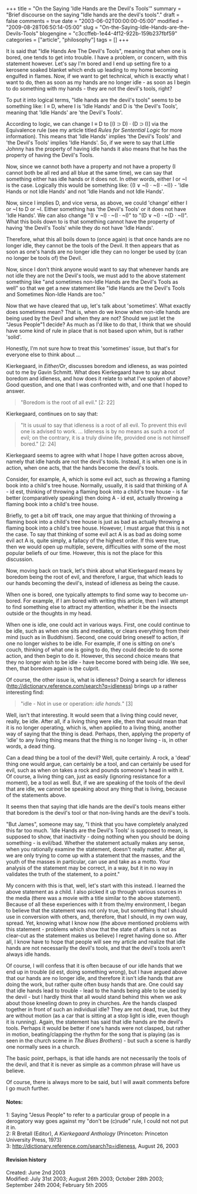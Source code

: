 +++
title = "On the Saying 'Idle Hands are the Devil's Tools'"
summary = "Brief discourse on the saying \"Idle hands are the devil's tools\"."
draft = false
comments = true
date = "2003-06-02T00:00:00-05:00"
modified = "2009-08-28T06:50:14-05:00"
slug = "On-the-Saying-Idle-Hands-are-the-Devils-Tools"
blogengine = "c3ccffeb-1e44-4f12-922b-159b237fbf59"
categories = ["article", "philosophy"]
tags = []
+++

<p>
It is said that &quot;Idle Hands Are The Devil&#39;s Tools&quot;, meaning that when one is bored, one tends to get into trouble. I have a problem, or concern, with this statement however. Let&#39;s say I&#39;m bored and I end up setting fire to a kerosene soaked blanket which ends up leading to my home becoming engulfed in flames. Now, if we want to get technical, which is exactly what I want to do, then as soon as my hands are no longer idle - as soon as I begin to do something with my hands - they are not the devil&#39;s tools, right?
</p>
<!--more-->
<p>
To put it into logical terms, &quot;Idle hands are the devil&#39;s tools&quot; seems to be something like: I &equiv; D, where I is &#39;Idle Hands&#39; and D is &#39;the Devil&#39;s Tools&#39;, meaning that &#39;Idle Hands&#39; are &#39;the Devil&#39;s Tools&#39;.<!--adsense-->
</p>
<p>
According to logic, we can change I &equiv; D to [(I &sup; D) &middot; (D &sup; I)] via the Equivalence rule (see my article titled <em>Rules for Sentential Logic</em> for more information). This means that &#39;Idle Hands&#39; implies &#39;the Devil&#39;s Tools&#39; and &#39;the Devil&#39;s Tools&#39; implies &#39;Idle Hands&#39;. So, if we were to say that Little Johnny has the property of having idle hands it also means that he has the property of having the Devil&#39;s Tools.
</p>
<p>
Now, since we cannot both have a property and not have a property (I cannot both be all red and all blue at the same time), we can say that something either has idle hands or it does not. In other words, either I or ~I is the case. Logically this would be something like: {(I &or; ~I) &middot; ~(I &middot; ~I)} - &#39;Idle Hands or not Idle Hands&#39; and not &#39;Idle Hands and not Idle Hands&#39;.
</p>
<p>
Now, since I implies D, and vice versa, as above, we could &#39;change&#39; either I or ~I to D or ~I. Either something has &#39;the Devil&#39;s Tools&#39; or it does not have &#39;Idle Hands&#39;. We can also change &quot;(I &or; ~I) &middot; ~(I &middot; ~I)&quot; to &quot;(D &or; ~I) &middot; ~(D &middot; ~I)&quot;. What this boils down to is that something cannot have the property of having &#39;the Devil&#39;s Tools&#39; while they do not have &#39;Idle Hands&#39;.
</p>
<p>
Therefore, what this all boils down to (once again) is that once hands are no longer idle, they cannot be the tools of the Devil. It then appears that as soon as one&#39;s hands are no longer idle they can no longer be used by (can no longer be tools of) the Devil.
</p>
<p>
Now, since I don&#39;t think anyone would want to say that whenever hands are not idle they are not the Devil&#39;s tools, we must add to the above statement something like &quot;and sometimes non-Idle Hands are the Devil&#39;s Tools as well&quot; so that we get a new statement like &quot;Idle Hands are the Devil&#39;s Tools and Sometimes Non-Idle Hands are too.&quot;
</p>
<p>
Now that we have cleared that up, let&#39;s talk about &#39;sometimes&#39;. What exactly does sometimes mean? That is, when do we know when non-idle hands are being used by the Devil and when they are not? Should we just let the &quot;Jesus People&quot;1 decide? As much as I&#39;d like to do that, I think that we should have some kind of rule in place that is not based upon whim, but is rather &#39;solid&#39;.
</p>
<p>
Honestly, I&#39;m not sure how to treat this &#39;sometimes&#39; issue, but that&#39;s for everyone else to think about ...
</p>
<p>
Kierkegaard, in <em>Either/Or</em>, discusses boredom and idleness, as was pointed out to me by Gavin Schmitt. What does Kierkegaard have to say about boredom and idleness, and how does it relate to what I&#39;ve spoken of above? Good question, and one that I was confronted with, and one that I hoped to answer.
</p>
<blockquote>
	<p>
	&quot;Boredom is the root of all evil.&quot; [2: 22]
	</p>
</blockquote>
<p>
Kierkegaard, continues on to say that:
</p>
<blockquote>
	<p>
	&quot;It is usual to say that idleness is a root of all evil. To prevent this evil one is advised to work. ... Idleness is by no means as such a root of evil; on the contrary, it is a truly divine life, provided one is not himself bored.&quot; [2: 24]
	</p>
</blockquote>
<p>
Kierkegaard seems to agree with what I hope I have gotten across above, namely that idle hands are not the devil&#39;s tools. Instead, it is when one is in action, when one acts, that the hands become the devil&#39;s tools.
</p>
<p>
Consider, for example, A, which is some evil act, such as throwing a flaming book into a child&#39;s tree house. Normally, usually, it is said that thinking of A - id est, thinking of throwing a flaming book into a child&#39;s tree house - is far better (comparatively speaking) then doing A - id est, actually throwing a flaming book into a child&#39;s tree house.
</p>
<p>
Briefly, to get a bit off track, one may argue that thinking of throwing a flaming book into a child&#39;s tree house is just as bad as actually throwing a flaming book into a child&#39;s tree house. However, I must argue that this is not the case. To say that thinking of some evil act A is as bad as doing some evil act A is, quite simply, a fallacy of the highest order. If this were true, then we would open up multiple, severe, difficulties with some of the most popular beliefs of our time. However, this is not the place for this discussion.
</p>
<p>
Now, moving back on track, let&#39;s think about what Kierkegaard means by boredom being the root of evil, and therefore, I argue, that which leads to our hands becoming the devil&#39;s, instead of idleness as being the cause.
</p>
<p>
When one is bored, one typically attempts to find some way to become un-bored. For example, if I am bored with writing this article, then I will attempt to find something else to attract my attention, whether it be the insects outside or the thoughts in my head.
</p>
<p>
When one is idle, one could act in various ways. First, one could continue to be idle, such as when one sits and mediates, or clears everything from their mind (such as in Buddhism). Second, one could bring oneself to action, if one no longer wishes to be idle. For example, if one is sitting on one&#39;s couch, thinking of what one is going to do, they could decide to do some action, and then begin to do it. However, this second choice means that they no longer wish to be idle - have become bored with being idle. We see, then, that boredom again is the culprit.
</p>
<p>
Of course, the other issue is, what is idleness? Doing a search for idleness (<a href="http://dictionary.reference.com/search?q=idleness">http://dictionary.reference.com/search?q=idleness</a>) brings up a rather interesting find:
</p>
<blockquote>
	<p>
	&quot;idle - Not in use or operation: <em>idle hands.</em>&quot; [3]
	</p>
</blockquote>
<p>
Well, isn&#39;t that interesting. It would seem that a living thing could never, really, be idle. After all, if a living thing were idle, then that would mean that it is no longer operating, which is, when applied to a living thing, another way of saying that the thing is dead. Perhaps, then, applying the property of &#39;idle&#39; to any living thing means that the thing is no longer living - is, in other words, a dead thing.
</p>
<p>
Can a dead thing be a tool of the devil? Well, quite certainly. A rock, a &#39;dead&#39; thing one would argue, can certainly be a tool, and can certainly be used for evil, such as when on takes a rock and pounds someone&#39;s head in with it. Of course, a living thing can, just as easily (ignoring resistance for a moment), be a tool as well. But, if we are speaking of the tools of the devil that are idle, we cannot be speaking about any thing that is living, because of the statements above.
</p>
<p>
It seems then that saying that idle hands are the devil&#39;s tools means either that boredom is the devil&#39;s tool or that non-living hands are the devil&#39;s tools.
</p>
<p>
&quot;But James&quot;, someone may say, &quot;I think that you have completely analyzed this far too much. &#39;Idle Hands are the Devil&#39;s Tools&#39; is supposed to mean, is supposed to show, that inactivity - doing nothing when you should be doing something - is evil/bad. Whether the statement actually makes any sense, when you rationally examine the statement, doesn&#39;t really matter. After all, we are only trying to come up with a statement that the masses, and the youth of the masses in particular, can use and take as a motto. Your analysis of the statement may be correct, in a way, but it in no way in validates the truth of the statement, to a point.&quot;
</p>
<p>
My concern with this is that, well, let&#39;s start with this instead. I learned the above statement as a child. I also picked it up through various sources in the media (there was a movie with a title similar to the above statement). Because of all these experiences with it from the/my environment, I began to believe that the statement was not only true, but something that I should use in conversion with others, and, therefore, that I should, in my own way, spread. Yet, knowing what I know now (the above mentioned problems with this statement - problems which show that the state of affairs is not as clear-cut as the statement makes us believe) I regret having done so. After all, I know have to hope that people will see my article and realize that idle hands are not necessarily the devil&#39;s tools, and that the devil&#39;s tools aren&#39;t always idle hands.
</p>
<p>
Of course, I will confess that it is often because of our idle hands that we end up in trouble (id est, doing something wrong), but I have argued above that our hands are no longer idle, and therefore it isn&#39;t idle hands that are doing the work, but rather quite often busy hands that are. One could say that idle hands lead to trouble - lead to the hands being able to be used by the devil - but I hardly think that all would stand behind this when we ask about those kneeling down to prey in churches. Are the hands clasped together in front of such an individual idle? They are not dead, true, but they are without motion (as a car that is sitting at a stop light is idle, even though it is running). Again, the statement has said that idle hands are the devil&#39;s tools. Perhaps it would be better if one&#39;s hands were not clasped, but rather in motion, beating/clapping the rhythm for the song that is playing (as is seen in the church scene in <em>The Blues Brothers</em>) - but such a scene is hardly one normally sees in a church.
</p>
<p>
The basic point, perhaps, is that idle hands are not necessarily the tools of the devil, and that it is never as simple as a common phrase will have us believe.
</p>
<p>
Of course, there is always more to be said, but I will await comments before I go much further.
</p>
<h4>Notes:</h4>
<p>
1: Saying &quot;Jesus People&quot; to refer to a particular group of people in a derogatory way goes against my &quot;don&#39;t be (c)rude&quot; rule, I could not not put it in.<br />
2: R Bretall (Editor), <em>A Kierkegaard Anthology</em> (Princeton: Princeton University Press, 1973)<br />
3: <a href="http://dictionary.reference.com/search?q=idleness" target="_blank">http://dictionary.reference.com/search?q=idleness</a>, August 26, 2003
</p>
<h4>Revision history</h4>
<p>
Created: June 2nd 2003<br />
Modified: July 31st 2003; August 26th 2003; October 28th 2003; September 24th 2004; February 5th 2005
</p>

